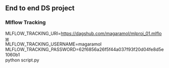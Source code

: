 ## End to end DS project



### Mlflow Tracking

MLFLOW_TRACKING_URI=https://dagshub.com/magaramol/mlproj_01.mlflow \
MLFLOW_TRACKING_USERNAME=magaramol \
MLFLOW_TRACKING_PASSWORD=62f6856a26f5f44a037f93f20d04fe8d5e1060b1 \
python script.py